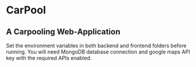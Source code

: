 # CarPool
## A Carpooling Web-Application

Set the environment variables in both backend and frontend folders before running. You will need MongoDB database connection and google maps API key with the required APIs enabled.

